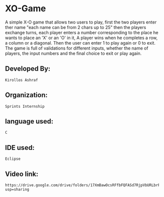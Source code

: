 # XO-Game

A simple X-O game that allows two users to play, first the two players enter ther name "each name can be from 2 chars up to 25" then the players exchange turns, each player enters a number corresponding to the place he wants to place an 'X' or an 'O' in it, A player wins when he completes a row, a column or a diagonal. Then the user can enter 1 to play again or 0 to exit. The game is full of validations for different inputs, whether the name of players, the input numbers and the final choice to exit or play again.

## Developed By:

    Kirollos Ashraf

## Organization:

    Sprints Internship

## language used:

    C

## IDE used:

    Eclipse

## Video link:

    https://drive.google.com/drive/folders/17XmBawOcsRFfbFQFASd7RjpVbURLbrP-?usp=sharing
